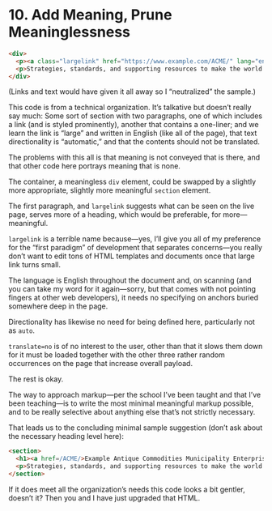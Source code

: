 # 10. Add Meaning, Prune Meaninglessness

```html
<div>
  <p><a class="largelink" href="https://www.example.com/ACME/" lang="en" dir="auto" translate="no">Example Antique Commodities Municipality Enterprise (ACME)</a></p>
  <p>Strategies, standards, and supporting resources to make the world great again.</p>
</div>
```

(Links and text would have given it all away so I “neutralized” the sample.)

This code is from a technical organization. It’s talkative but doesn’t really say much: Some sort of section with two paragraphs, one of which includes a link (and is styled prominently), another that contains a one-liner; and we learn the link is “large” and written in English (like all of the page), that text directionality is “automatic,” and that the contents should not be translated.

The problems with this all is that meaning is not conveyed that is there, and that other code here portrays meaning that is none.

The container, a meaningless `div` element, could be swapped by a slightly more appropriate, slightly more meaningful `section` element.

The first paragraph, and `largelink` suggests what can be seen on the live page, serves more of a heading, which would be preferable, for more—meaningful.

`largelink` is a terrible name because—yes, I’ll give you all of my preference for the “first paradigm” of development that separates concerns—you really don’t want to edit tons of HTML templates and documents once that large link turns small.

The language is English throughout the document and, on scanning (and you can take my word for it again—sorry, but that comes with not pointing fingers at other web developers), it needs no specifying on anchors buried somewhere deep in the page.

Directionality has likewise no need for being defined here, particularly not as `auto`.

`translate=no` is of no interest to the user, other than that it slows them down for it must be loaded together with the other three rather random occurrences on the page that increase overall payload.

The rest is okay.

The way to approach markup—per the school I’ve been taught and that I’ve been teaching—is to write the most minimal meaningful markup possible, and to be really selective about anything else that’s not strictly necessary.

That leads us to the concluding minimal sample suggestion (don’t ask about the necessary heading level here):

```html
<section>
  <h1><a href=/ACME/>Example Antique Commodities Municipality Enterprise (ACME)</a></h1>
  <p>Strategies, standards, and supporting resources to make the world great again.
</section>
```

If it does meet all the organization’s needs this code looks a bit gentler, doesn’t it? Then you and I have just upgraded that HTML.